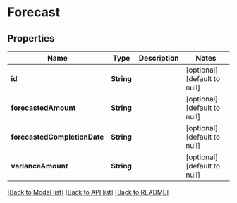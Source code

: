 # Forecast
## Properties

| Name | Type | Description | Notes |
|------------ | ------------- | ------------- | -------------|
| **id** | **String** |  | [optional] [default to null] |
| **forecastedAmount** | **String** |  | [optional] [default to null] |
| **forecastedCompletionDate** | **String** |  | [optional] [default to null] |
| **varianceAmount** | **String** |  | [optional] [default to null] |

[[Back to Model list]](../README.md#documentation-for-models) [[Back to API list]](../README.md#documentation-for-api-endpoints) [[Back to README]](../README.md)

